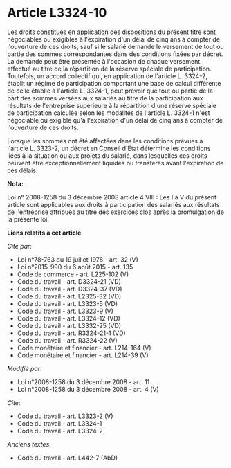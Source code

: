 # Article L3324-10

Les droits constitués en application des dispositions du présent titre sont négociables ou exigibles à l'expiration d'un
délai de cinq ans à compter de l'ouverture de ces droits, sauf si le salarié demande le versement de tout ou partie des
sommes correspondantes dans des conditions fixées par décret. La demande peut être présentée à l'occasion de chaque versement
effectué au titre de la répartition de la réserve spéciale de participation. Toutefois, un accord collectif qui, en
application de l'article L. 3324-2, établit un régime de participation comportant une base de calcul différente de celle
établie à l'article L. 3324-1, peut prévoir que tout ou partie de la part des sommes versées aux salariés au titre de la
participation aux résultats de l'entreprise supérieure à la répartition d'une réserve spéciale de participation calculée
selon les modalités de l'article L. 3324-1 n'est négociable ou exigible qu'à l'expiration d'un délai de cinq ans à compter de
l'ouverture de ces droits. 

Lorsque les sommes ont été affectées dans les conditions prévues à l'article L. 3323-2, un décret en Conseil d'Etat détermine
les conditions liées à la situation ou aux projets du salarié, dans lesquelles ces droits peuvent être exceptionnellement
liquidés ou transférés avant l'expiration de ces délais.

**Nota:**

Loi n° 2008-1258 du 3 décembre 2008 article 4 VIII : Les I à V du présent article sont applicables aux droits à participation
des salariés aux résultats de l'entreprise attribués au titre des exercices clos après la promulgation de la présente loi.

**Liens relatifs à cet article**

_Cité par_:

  - Loi n°78-763 du 19 juillet 1978 - art. 32 (V)
  - Loi n°2015-990 du 6 août 2015 - art. 135
  - Code de commerce - art. L225-102 (V)
  - Code du travail - art. D3324-21 (VD)
  - Code du travail - art. D3324-37 (VD)
  - Code du travail - art. L2325-32 (VD)
  - Code du travail - art. L3323-5 (VD)
  - Code du travail - art. L3323-9 (V)
  - Code du travail - art. L3324-12 (VD)
  - Code du travail - art. L3332-25 (VD)
  - Code du travail - art. R3324-21-1 (VD)
  - Code du travail - art. R3324-22 (V)
  - Code monétaire et financier - art. L214-164 (V)
  - Code monétaire et financier - art. L214-39 (V)

_Modifié par_:

  - Loi n°2008-1258 du 3 décembre 2008 - art. 11
  - Loi n°2008-1258 du 3 décembre 2008 - art. 4 (V)

_Cite_:

  - Code du travail - art. L3323-2 (V)
  - Code du travail - art. L3324-1
  - Code du travail - art. L3324-2

_Anciens textes_:

  - Code du travail - art. L442-7 (AbD)
